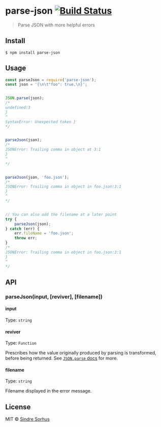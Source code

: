 # parse-json [![Build Status](https://travis-ci.org/sindresorhus/parse-json.svg?branch=master)](https://travis-ci.org/sindresorhus/parse-json)

> Parse JSON with more helpful errors

## Install

```
$ npm install parse-json
```

## Usage

```js
const parseJson = require('parse-json');
const json = '{\n\t"foo": true,\n}';


JSON.parse(json);
/*
undefined:3
}
^
SyntaxError: Unexpected token }
*/


parseJson(json);
/*
JSONError: Trailing comma in object at 3:1
}
^
*/


parseJson(json, 'foo.json');
/*
JSONError: Trailing comma in object in foo.json:3:1
}
^
*/


// You can also add the filename at a later point
try {
	parseJson(json);
} catch (err) {
	err.fileName = 'foo.json';
	throw err;
}
/*
JSONError: Trailing comma in object in foo.json:3:1
}
^
*/
```

## API

### parseJson(input, [reviver], [filename])

#### input

Type: `string`

#### reviver

Type: `Function`

Prescribes how the value originally produced by parsing is transformed, before being returned.
See [`JSON.parse` docs](https://developer.mozilla.org/en-US/docs/Web/JavaScript/Reference/Global_Objects/JSON/parse#Using_the_reviver_parameter
) for more.

#### filename

Type: `string`

Filename displayed in the error message.

## License

MIT © [Sindre Sorhus](https://sindresorhus.com)
